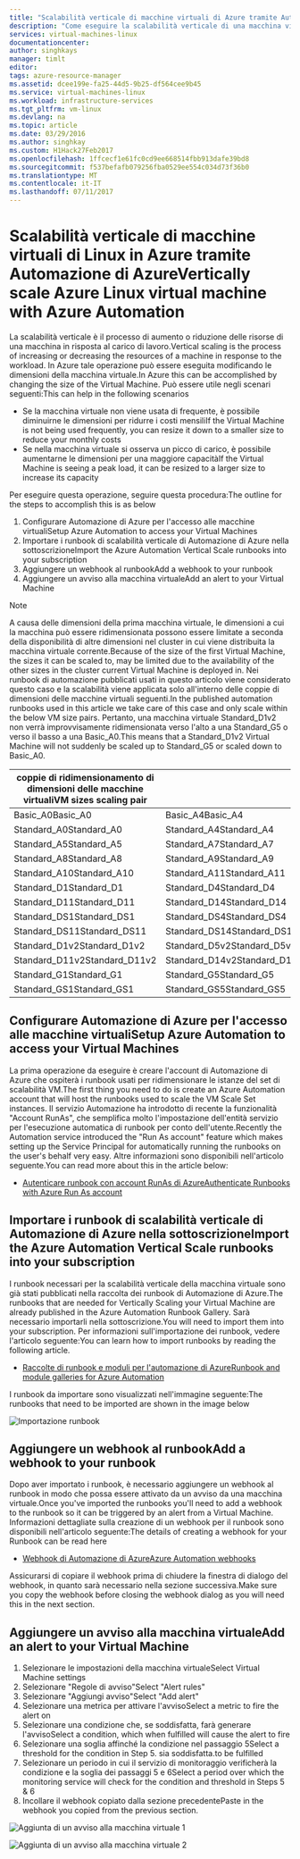 ```yaml
---
title: "Scalabilità verticale di macchine virtuali di Azure tramite Automazione di Azure | Microsoft Docs"
description: "Come eseguire la scalabilità verticale di una macchina virtuale Linux in risposta agli avvisi di monitoraggio tramite Automazione di Azure"
services: virtual-machines-linux
documentationcenter: 
author: singhkays
manager: timlt
editor: 
tags: azure-resource-manager
ms.assetid: dcee199e-fa25-44d5-9b25-df564cee9b45
ms.service: virtual-machines-linux
ms.workload: infrastructure-services
ms.tgt_pltfrm: vm-linux
ms.devlang: na
ms.topic: article
ms.date: 03/29/2016
ms.author: singhkay
ms.custom: H1Hack27Feb2017
ms.openlocfilehash: 1ffcecf1e61fc0cd9ee668514fbb913dafe39bd8
ms.sourcegitcommit: f537befafb079256fba0529ee554c034d73f36b0
ms.translationtype: MT
ms.contentlocale: it-IT
ms.lasthandoff: 07/11/2017
---
```

# <a name="vertically-scale-azure-linux-virtual-machine-with-azure-automation"></a><span data-ttu-id="ce094-103">Scalabilità verticale di macchine virtuali di Linux in Azure tramite Automazione di Azure</span><span class="sxs-lookup"><span data-stu-id="ce094-103">Vertically scale Azure Linux virtual machine with Azure Automation</span></span>
<span data-ttu-id="ce094-104">La scalabilità verticale è il processo di aumento o riduzione delle risorse di una macchina in risposta al carico di lavoro.</span><span class="sxs-lookup"><span data-stu-id="ce094-104">Vertical scaling is the process of increasing or decreasing the resources of a machine in response to the workload.</span></span> <span data-ttu-id="ce094-105">In Azure tale operazione può essere eseguita modificando le dimensioni della macchina virtuale.</span><span class="sxs-lookup"><span data-stu-id="ce094-105">In Azure this can be accomplished by changing the size of the Virtual Machine.</span></span> <span data-ttu-id="ce094-106">Può essere utile negli scenari seguenti:</span><span class="sxs-lookup"><span data-stu-id="ce094-106">This can help in the following scenarios</span></span>

* <span data-ttu-id="ce094-107">Se la macchina virtuale non viene usata di frequente, è possibile diminuirne le dimensioni per ridurre i costi mensili</span><span class="sxs-lookup"><span data-stu-id="ce094-107">If the Virtual Machine is not being used frequently, you can resize it down to a smaller size to reduce your monthly costs</span></span>
* <span data-ttu-id="ce094-108">Se nella macchina virtuale si osserva un picco di carico, è possibile aumentarne le dimensioni per una maggiore capacità</span><span class="sxs-lookup"><span data-stu-id="ce094-108">If the Virtual Machine is seeing a peak load, it can be resized to a larger size to increase its capacity</span></span>

<span data-ttu-id="ce094-109">Per eseguire questa operazione, seguire questa procedura:</span><span class="sxs-lookup"><span data-stu-id="ce094-109">The outline for the steps to accomplish this is as below</span></span>

1. <span data-ttu-id="ce094-110">Configurare Automazione di Azure per l'accesso alle macchine virtuali</span><span class="sxs-lookup"><span data-stu-id="ce094-110">Setup Azure Automation to access your Virtual Machines</span></span>
2. <span data-ttu-id="ce094-111">Importare i runbook di scalabilità verticale di Automazione di Azure nella sottoscrizione</span><span class="sxs-lookup"><span data-stu-id="ce094-111">Import the Azure Automation Vertical Scale runbooks into your subscription</span></span>
3. <span data-ttu-id="ce094-112">Aggiungere un webhook al runbook</span><span class="sxs-lookup"><span data-stu-id="ce094-112">Add a webhook to your runbook</span></span>
4. <span data-ttu-id="ce094-113">Aggiungere un avviso alla macchina virtuale</span><span class="sxs-lookup"><span data-stu-id="ce094-113">Add an alert to your Virtual Machine</span></span>

> [!NOTE]
> <span data-ttu-id="ce094-114">A causa delle dimensioni della prima macchina virtuale, le dimensioni a cui la macchina può essere ridimensionata possono essere limitate a seconda della disponibilità di altre dimensioni nel cluster in cui viene distribuita la macchina virtuale corrente.</span><span class="sxs-lookup"><span data-stu-id="ce094-114">Because of the size of the first Virtual Machine, the sizes it can be scaled to, may be limited due to the availability of the other sizes in the cluster current Virtual Machine is deployed in.</span></span> <span data-ttu-id="ce094-115">Nei runbook di automazione pubblicati usati in questo articolo viene considerato questo caso e la scalabilità viene applicata solo all'interno delle coppie di dimensioni delle macchine virtuali seguenti.</span><span class="sxs-lookup"><span data-stu-id="ce094-115">In the published automation runbooks used in this article we take care of this case and only scale within the below VM size pairs.</span></span> <span data-ttu-id="ce094-116">Pertanto, una macchina virtuale Standard_D1v2 non verrà improvvisamente ridimensionata verso l'alto a una Standard_G5 o verso il basso a una Basic_A0.</span><span class="sxs-lookup"><span data-stu-id="ce094-116">This means that a Standard_D1v2 Virtual Machine will not suddenly be scaled up to Standard_G5 or scaled down to Basic_A0.</span></span>
> 
> | <span data-ttu-id="ce094-117">coppie di ridimensionamento di dimensioni delle macchine virtuali</span><span class="sxs-lookup"><span data-stu-id="ce094-117">VM sizes scaling pair</span></span> |  |
> | --- | --- |
> | <span data-ttu-id="ce094-118">Basic_A0</span><span class="sxs-lookup"><span data-stu-id="ce094-118">Basic_A0</span></span> |<span data-ttu-id="ce094-119">Basic_A4</span><span class="sxs-lookup"><span data-stu-id="ce094-119">Basic_A4</span></span> |
> | <span data-ttu-id="ce094-120">Standard_A0</span><span class="sxs-lookup"><span data-stu-id="ce094-120">Standard_A0</span></span> |<span data-ttu-id="ce094-121">Standard_A4</span><span class="sxs-lookup"><span data-stu-id="ce094-121">Standard_A4</span></span> |
> | <span data-ttu-id="ce094-122">Standard_A5</span><span class="sxs-lookup"><span data-stu-id="ce094-122">Standard_A5</span></span> |<span data-ttu-id="ce094-123">Standard_A7</span><span class="sxs-lookup"><span data-stu-id="ce094-123">Standard_A7</span></span> |
> | <span data-ttu-id="ce094-124">Standard_A8</span><span class="sxs-lookup"><span data-stu-id="ce094-124">Standard_A8</span></span> |<span data-ttu-id="ce094-125">Standard_A9</span><span class="sxs-lookup"><span data-stu-id="ce094-125">Standard_A9</span></span> |
> | <span data-ttu-id="ce094-126">Standard_A10</span><span class="sxs-lookup"><span data-stu-id="ce094-126">Standard_A10</span></span> |<span data-ttu-id="ce094-127">Standard_A11</span><span class="sxs-lookup"><span data-stu-id="ce094-127">Standard_A11</span></span> |
> | <span data-ttu-id="ce094-128">Standard_D1</span><span class="sxs-lookup"><span data-stu-id="ce094-128">Standard_D1</span></span> |<span data-ttu-id="ce094-129">Standard_D4</span><span class="sxs-lookup"><span data-stu-id="ce094-129">Standard_D4</span></span> |
> | <span data-ttu-id="ce094-130">Standard_D11</span><span class="sxs-lookup"><span data-stu-id="ce094-130">Standard_D11</span></span> |<span data-ttu-id="ce094-131">Standard_D14</span><span class="sxs-lookup"><span data-stu-id="ce094-131">Standard_D14</span></span> |
> | <span data-ttu-id="ce094-132">Standard_DS1</span><span class="sxs-lookup"><span data-stu-id="ce094-132">Standard_DS1</span></span> |<span data-ttu-id="ce094-133">Standard_DS4</span><span class="sxs-lookup"><span data-stu-id="ce094-133">Standard_DS4</span></span> |
> | <span data-ttu-id="ce094-134">Standard_DS11</span><span class="sxs-lookup"><span data-stu-id="ce094-134">Standard_DS11</span></span> |<span data-ttu-id="ce094-135">Standard_DS14</span><span class="sxs-lookup"><span data-stu-id="ce094-135">Standard_DS14</span></span> |
> | <span data-ttu-id="ce094-136">Standard_D1v2</span><span class="sxs-lookup"><span data-stu-id="ce094-136">Standard_D1v2</span></span> |<span data-ttu-id="ce094-137">Standard_D5v2</span><span class="sxs-lookup"><span data-stu-id="ce094-137">Standard_D5v2</span></span> |
> | <span data-ttu-id="ce094-138">Standard_D11v2</span><span class="sxs-lookup"><span data-stu-id="ce094-138">Standard_D11v2</span></span> |<span data-ttu-id="ce094-139">Standard_D14v2</span><span class="sxs-lookup"><span data-stu-id="ce094-139">Standard_D14v2</span></span> |
> | <span data-ttu-id="ce094-140">Standard_G1</span><span class="sxs-lookup"><span data-stu-id="ce094-140">Standard_G1</span></span> |<span data-ttu-id="ce094-141">Standard_G5</span><span class="sxs-lookup"><span data-stu-id="ce094-141">Standard_G5</span></span> |
> | <span data-ttu-id="ce094-142">Standard_GS1</span><span class="sxs-lookup"><span data-stu-id="ce094-142">Standard_GS1</span></span> |<span data-ttu-id="ce094-143">Standard_GS5</span><span class="sxs-lookup"><span data-stu-id="ce094-143">Standard_GS5</span></span> |
> 
> 

## <a name="setup-azure-automation-to-access-your-virtual-machines"></a><span data-ttu-id="ce094-144">Configurare Automazione di Azure per l'accesso alle macchine virtuali</span><span class="sxs-lookup"><span data-stu-id="ce094-144">Setup Azure Automation to access your Virtual Machines</span></span>
<span data-ttu-id="ce094-145">La prima operazione da eseguire è creare l'account di Automazione di Azure che ospiterà i runbook usati per ridimensionare le istanze del set di scalabilità VM.</span><span class="sxs-lookup"><span data-stu-id="ce094-145">The first thing you need to do is create an Azure Automation account that will host the runbooks used to scale the VM Scale Set instances.</span></span> <span data-ttu-id="ce094-146">Il servizio Automazione ha introdotto di recente la funzionalità "Account RunAs", che semplifica molto l'impostazione dell'entità servizio per l'esecuzione automatica di runbook per conto dell'utente.</span><span class="sxs-lookup"><span data-stu-id="ce094-146">Recently the Automation service introduced the "Run As account" feature which makes setting up the Service Principal for automatically running the runbooks on the user's behalf very easy.</span></span> <span data-ttu-id="ce094-147">Altre informazioni sono disponibili nell'articolo seguente.</span><span class="sxs-lookup"><span data-stu-id="ce094-147">You can read more about this in the article below:</span></span>

* [<span data-ttu-id="ce094-148">Autenticare runbook con account RunAs di Azure</span><span class="sxs-lookup"><span data-stu-id="ce094-148">Authenticate Runbooks with Azure Run As account</span></span>](../../automation/automation-sec-configure-azure-runas-account.md)

## <a name="import-the-azure-automation-vertical-scale-runbooks-into-your-subscription"></a><span data-ttu-id="ce094-149">Importare i runbook di scalabilità verticale di Automazione di Azure nella sottoscrizione</span><span class="sxs-lookup"><span data-stu-id="ce094-149">Import the Azure Automation Vertical Scale runbooks into your subscription</span></span>
<span data-ttu-id="ce094-150">I runbook necessari per la scalabilità verticale della macchina virtuale sono già stati pubblicati nella raccolta dei runbook di Automazione di Azure.</span><span class="sxs-lookup"><span data-stu-id="ce094-150">The runbooks that are needed for Vertically Scaling your Virtual Machine are already published in the Azure Automation Runbook Gallery.</span></span> <span data-ttu-id="ce094-151">Sarà necessario importarli nella sottoscrizione.</span><span class="sxs-lookup"><span data-stu-id="ce094-151">You will need to import them into your subscription.</span></span> <span data-ttu-id="ce094-152">Per informazioni sull'importazione dei runbook, vedere l'articolo seguente:</span><span class="sxs-lookup"><span data-stu-id="ce094-152">You can learn how to import runbooks by reading the following article.</span></span>

* [<span data-ttu-id="ce094-153">Raccolte di runbook e moduli per l'automazione di Azure</span><span class="sxs-lookup"><span data-stu-id="ce094-153">Runbook and module galleries for Azure Automation</span></span>](../../automation/automation-runbook-gallery.md)

<span data-ttu-id="ce094-154">I runbook da importare sono visualizzati nell'immagine seguente:</span><span class="sxs-lookup"><span data-stu-id="ce094-154">The runbooks that need to be imported are shown in the image below</span></span>

![Importazione runbook](./media/vertical-scaling-automation/scale-runbooks.png)

## <a name="add-a-webhook-to-your-runbook"></a><span data-ttu-id="ce094-156">Aggiungere un webhook al runbook</span><span class="sxs-lookup"><span data-stu-id="ce094-156">Add a webhook to your runbook</span></span>
<span data-ttu-id="ce094-157">Dopo aver importato i runbook, è necessario aggiungere un webhook al runbook in modo che possa essere attivato da un avviso da una macchina virtuale.</span><span class="sxs-lookup"><span data-stu-id="ce094-157">Once you've imported the runbooks you'll need to add a webhook to the runbook so it can be triggered by an alert from a Virtual Machine.</span></span> <span data-ttu-id="ce094-158">Informazioni dettagliate sulla creazione di un webhook per il runbook sono disponibili nell'articolo seguente:</span><span class="sxs-lookup"><span data-stu-id="ce094-158">The details of creating a webhook for your Runbook can be read here</span></span>

* [<span data-ttu-id="ce094-159">Webhook di Automazione di Azure</span><span class="sxs-lookup"><span data-stu-id="ce094-159">Azure Automation webhooks</span></span>](../../automation/automation-webhooks.md)

<span data-ttu-id="ce094-160">Assicurarsi di copiare il webhook prima di chiudere la finestra di dialogo del webhook, in quanto sarà necessario nella sezione successiva.</span><span class="sxs-lookup"><span data-stu-id="ce094-160">Make sure you copy the webhook before closing the webhook dialog as you will need this in the next section.</span></span>

## <a name="add-an-alert-to-your-virtual-machine"></a><span data-ttu-id="ce094-161">Aggiungere un avviso alla macchina virtuale</span><span class="sxs-lookup"><span data-stu-id="ce094-161">Add an alert to your Virtual Machine</span></span>
1. <span data-ttu-id="ce094-162">Selezionare le impostazioni della macchina virtuale</span><span class="sxs-lookup"><span data-stu-id="ce094-162">Select Virtual Machine settings</span></span>
2. <span data-ttu-id="ce094-163">Selezionare "Regole di avviso"</span><span class="sxs-lookup"><span data-stu-id="ce094-163">Select "Alert rules"</span></span>
3. <span data-ttu-id="ce094-164">Selezionare "Aggiungi avviso"</span><span class="sxs-lookup"><span data-stu-id="ce094-164">Select "Add alert"</span></span>
4. <span data-ttu-id="ce094-165">Selezionare una metrica per attivare l'avviso</span><span class="sxs-lookup"><span data-stu-id="ce094-165">Select a metric to fire the alert on</span></span>
5. <span data-ttu-id="ce094-166">Selezionare una condizione che, se soddisfatta, farà generare l'avviso</span><span class="sxs-lookup"><span data-stu-id="ce094-166">Select a condition, which when fulfilled will cause the alert to fire</span></span>
6. <span data-ttu-id="ce094-167">Selezionare una soglia affinché la condizione nel passaggio 5</span><span class="sxs-lookup"><span data-stu-id="ce094-167">Select a threshold for the condition in Step 5.</span></span> <span data-ttu-id="ce094-168">sia soddisfatta.</span><span class="sxs-lookup"><span data-stu-id="ce094-168">to be fulfilled</span></span>
7. <span data-ttu-id="ce094-169">Selezionare un periodo in cui il servizio di monitoraggio verificherà la condizione e la soglia dei passaggi 5 e 6</span><span class="sxs-lookup"><span data-stu-id="ce094-169">Select a period over which the monitoring service will check for the condition and threshold in Steps 5 & 6</span></span>
8. <span data-ttu-id="ce094-170">Incollare il webhook copiato dalla sezione precedente</span><span class="sxs-lookup"><span data-stu-id="ce094-170">Paste in the webhook you copied from the previous section.</span></span>

![Aggiunta di un avviso alla macchina virtuale 1](./media/vertical-scaling-automation/add-alert-webhook-1.png)

![Aggiunta di un avviso alla macchina virtuale 2](./media/vertical-scaling-automation/add-alert-webhook-2.png)

